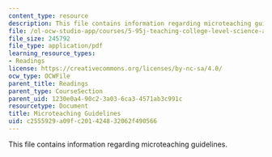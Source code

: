 ```yaml
---
content_type: resource
description: This file contains information regarding microteaching guidelines.
file: /ol-ocw-studio-app/courses/5-95j-teaching-college-level-science-and-engineering-fall-2015/c2555929a09fc201424832062f490566_MIT5_95JF15_micro1-TtT.pdf
file_size: 245792
file_type: application/pdf
learning_resource_types:
- Readings
license: https://creativecommons.org/licenses/by-nc-sa/4.0/
ocw_type: OCWFile
parent_title: Readings
parent_type: CourseSection
parent_uid: 1230e0a4-90c2-3a03-6ca3-4571ab3c991c
resourcetype: Document
title: Microteaching Guidelines
uid: c2555929-a09f-c201-4248-32062f490566
---
```

This file contains information regarding microteaching guidelines.
